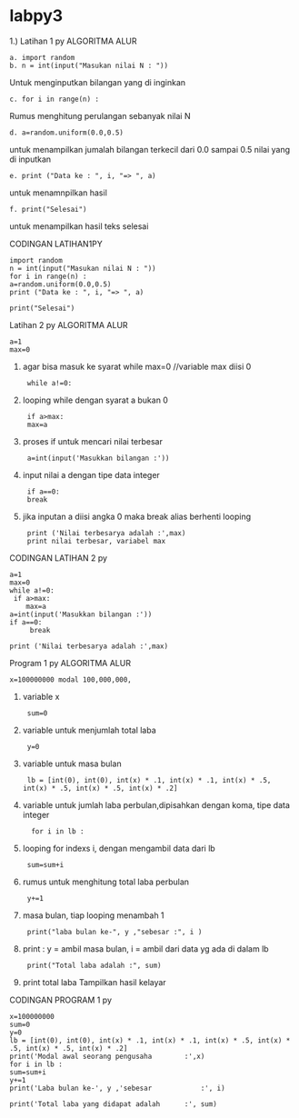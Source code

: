 # labpy3
1.) Latihan 1 py ALGORITMA ALUR

    a. import random
    b. n = int(input("Masukan nilai N : "))
Untuk menginputkan bilangan yang di inginkan
   
    c. for i in range(n) :
Rumus menghitung perulangan sebanyak nilai N

    d. a=random.uniform(0.0,0.5)
untuk menampilkan jumalah bilangan terkecil dari 0.0 sampai 0.5 nilai yang di inputkan

    e. print ("Data ke : ", i, "=> ", a)
untuk menamnpilkan hasil

    f. print("Selesai")
untuk menampilkan hasil teks selesai

CODINGAN LATIHAN1PY

    import random
    n = int(input("Masukan nilai N : "))
    for i in range(n) :
    a=random.uniform(0.0,0.5)
    print ("Data ke : ", i, "=> ", a)
    
    print("Selesai")


Latihan 2 py ALGORITMA ALUR

    a=1
    max=0
1. agar bisa masuk ke syarat while max=0 //variable max diisi 0

        while a!=0:
2. looping while dengan syarat a bukan 0

        if a>max:
        max=a
3. proses if untuk mencari nilai terbesar

        a=int(input('Masukkan bilangan :'))
4. input nilai a dengan tipe data integer

        if a==0:
        break
5. jika inputan a diisi angka 0 maka break alias berhenti looping

        print ('Nilai terbesarya adalah :',max)
        print nilai terbesar, variabel max


CODINGAN LATIHAN 2 py

    a=1
    max=0
    while a!=0:
     if a>max:
        max=a
    a=int(input('Masukkan bilangan :'))
    if a==0:
         break
        
    print ('Nilai terbesarya adalah :',max)

Program 1 py ALGORITMA ALUR

    x=100000000 modal 100,000,000, 
1. variable x

        sum=0 
2. variable untuk menjumlah total laba

        y=0 
3. variable untuk masa bulan

        lb = [int(0), int(0), int(x) * .1, int(x) * .1, int(x) * .5, int(x) * .5, int(x) * .5, int(x) * .2] 
4. variable untuk jumlah laba perbulan,dipisahkan dengan koma, tipe data integer
         
         for i in lb : 
5. looping for indexs i, dengan mengambil data dari lb

        sum=sum+i 
6. rumus untuk menghitung total laba perbulan

        y+=1 
7. masa bulan, tiap looping menambah 1

        print("laba bulan ke-", y ,"sebesar :", i ) 
8. print : y = ambil masa bulan, i = ambil dari data yg ada di dalam lb

        print("Total laba adalah :", sum) 
9. print total laba Tampilkan hasil kelayar 

CODINGAN PROGRAM 1 py

    x=100000000
    sum=0
    y=0
    lb = [int(0), int(0), int(x) * .1, int(x) * .1, int(x) * .5, int(x) * .5, int(x) * .5, int(x) * .2]
    print('Modal awal seorang pengusaha        :',x)
    for i in lb :
    sum=sum+i
    y+=1
    print('Laba bulan ke-', y ,'sebesar            :', i)

    print('Total laba yang didapat adalah      :', sum)
